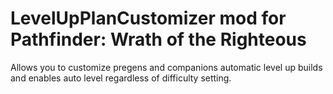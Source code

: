 ﻿# LevelUpPlanCustomizer mod for Pathfinder: Wrath of the Righteous 

Allows you to customize pregens and companions automatic level up builds and enables auto level regardless of difficulty setting.